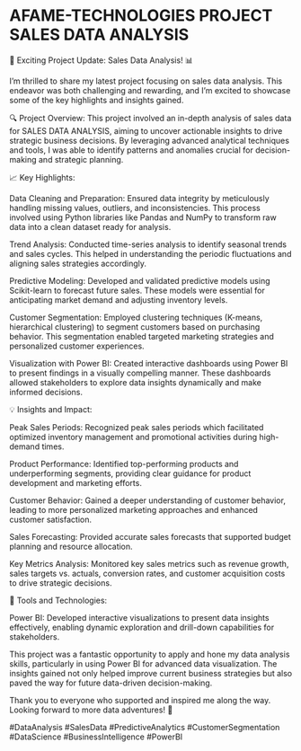 # AFAME-TECHNOLOGIES PROJECT SALES DATA ANALYSIS

🚀 Exciting Project Update: Sales Data Analysis! 📊

I’m thrilled to share my latest project focusing on sales data analysis. This endeavor was both challenging and rewarding, and I’m excited to showcase some of the key highlights and insights gained.

🔍 Project Overview:
This project involved an in-depth analysis of sales data for SALES DATA ANALYSIS, aiming to uncover actionable insights to drive strategic business decisions. By leveraging advanced analytical techniques and tools, I was able to identify patterns and anomalies crucial for decision-making and strategic planning.

📈 Key Highlights:

Data Cleaning and Preparation: Ensured data integrity by meticulously handling missing values, outliers, and inconsistencies. This process involved using Python libraries like Pandas and NumPy to transform raw data into a clean dataset ready for analysis.

Trend Analysis: Conducted time-series analysis to identify seasonal trends and sales cycles. This helped in understanding the periodic fluctuations and aligning sales strategies accordingly.

Predictive Modeling: Developed and validated predictive models using Scikit-learn to forecast future sales. These models were essential for anticipating market demand and adjusting inventory levels.

Customer Segmentation: Employed clustering techniques (K-means, hierarchical clustering) to segment customers based on purchasing behavior. This segmentation enabled targeted marketing strategies and personalized customer experiences.

Visualization with Power BI: Created interactive dashboards using Power BI to present findings in a visually compelling manner. These dashboards allowed stakeholders to explore data insights dynamically and make informed decisions.

💡 Insights and Impact:

Peak Sales Periods: Recognized peak sales periods which facilitated optimized inventory management and promotional activities during high-demand times.

Product Performance: Identified top-performing products and underperforming segments, providing clear guidance for product development and marketing efforts.

Customer Behavior: Gained a deeper understanding of customer behavior, leading to more personalized marketing approaches and enhanced customer satisfaction.

Sales Forecasting: Provided accurate sales forecasts that supported budget planning and resource allocation.

Key Metrics Analysis: Monitored key sales metrics such as revenue growth, sales targets vs. actuals, conversion rates, and customer acquisition costs to drive strategic decisions.

🔧 Tools and Technologies:

Power BI: Developed interactive visualizations to present data insights effectively, enabling dynamic exploration and drill-down capabilities for stakeholders.

This project was a fantastic opportunity to apply and hone my data analysis skills, particularly in using Power BI for advanced data visualization. The insights gained not only helped improve current business strategies but also paved the way for future data-driven decision-making.

Thank you to everyone who supported and inspired me along the way. Looking forward to more data adventures! 🌟

#DataAnalysis #SalesData #PredictiveAnalytics #CustomerSegmentation #DataScience #BusinessIntelligence #PowerBI

